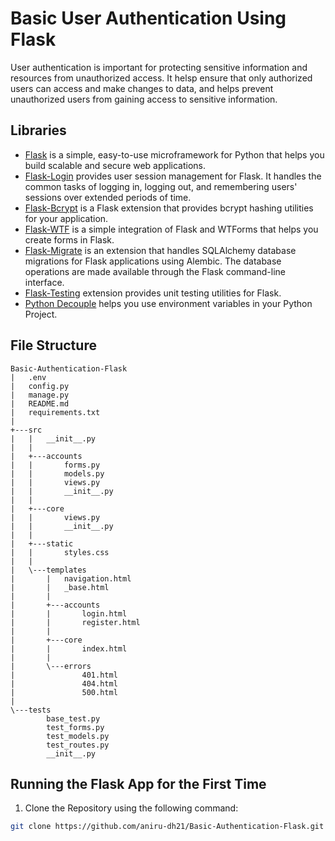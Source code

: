 # Basic User Authentication Using Flask

User authentication is important for protecting sensitive information and resources from unauthorized access. It helsp ensure that only authorized users can access and make changes to data, and helps prevent unauthorized users from gaining access to sensitive information.

## Libraries

- <ins>Flask</ins> is a simple, easy-to-use microframework for Python that helps you build scalable and secure web applications.
- <ins>Flask-Login</ins> provides user session management for Flask. It handles the common tasks of logging in, logging out, and remembering users' sessions over extended periods of time.
- <ins>Flask-Bcrypt</ins> is a Flask extension that provides bcrypt hashing utilities for your application.
- <ins>Flask-WTF</ins> is a simple integration of Flask and WTForms that helps you create forms in Flask.
- <ins>Flask-Migrate</ins> is an extension that handles SQLAlchemy database migrations for Flask applications using Alembic. The database operations are made available through the Flask command-line interface.
- <ins>Flask-Testing</ins> extension provides unit testing utilities for Flask.
- <ins>Python Decouple</ins> helps you use environment variables in your Python Project.

## File Structure

```
Basic-Authentication-Flask
|   .env
|   config.py
|   manage.py
|   README.md
|   requirements.txt
|   
+---src
|   |   __init__.py
|   |   
|   +---accounts
|   |       forms.py
|   |       models.py
|   |       views.py
|   |       __init__.py
|   |       
|   +---core
|   |       views.py
|   |       __init__.py
|   |       
|   +---static
|   |       styles.css
|   |       
|   \---templates
|       |   navigation.html
|       |   _base.html
|       |   
|       +---accounts
|       |       login.html
|       |       register.html
|       |       
|       +---core
|       |       index.html
|       |       
|       \---errors
|               401.html
|               404.html
|               500.html
|               
\---tests
        base_test.py
        test_forms.py
        test_models.py
        test_routes.py
        __init__.py
```

## Running the Flask App for the First Time

1. Clone the Repository using the following command:
``` bash
git clone https://github.com/aniru-dh21/Basic-Authentication-Flask.git
```
